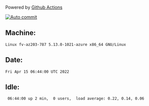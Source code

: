 Powered by [Github Actions](https://github.com/features/actions)

[![Auto commit](https://github.com/gyfary/workstation/workflows/Auto%20commit/badge.svg)](https://github.com/gyfary/workstation/actions?query=workflow%3A%22Auto+commit%22)

## Machine:
```
Linux fv-az203-787 5.13.0-1021-azure x86_64 GNU/Linux
```
## Date:
```
Fri Apr 15 06:44:00 UTC 2022
```
## Idle:
```
 06:44:00 up 2 min,  0 users,  load average: 0.22, 0.14, 0.06
```
